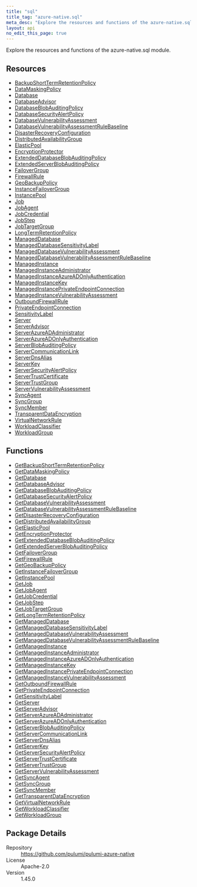 ```yaml
---
title: "sql"
title_tag: "azure-native.sql"
meta_desc: "Explore the resources and functions of the azure-native.sql module."
layout: api
no_edit_this_page: true
---
```


<!-- WARNING: this file was generated by Pulumi Docs Generator. -->
<!-- Do not edit by hand unless you're certain you know what you are doing! -->

Explore the resources and functions of the azure-native.sql module.

<h2 id="resources">Resources</h2>
<ul class="api">
    <li><a href="backupshorttermretentionpolicy" title="BackupShortTermRetentionPolicy"><span class="api-symbol api-symbol--resource"></span>BackupShortTermRetentionPolicy</a></li>
    <li><a href="datamaskingpolicy" title="DataMaskingPolicy"><span class="api-symbol api-symbol--resource"></span>DataMaskingPolicy</a></li>
    <li><a href="database" title="Database"><span class="api-symbol api-symbol--resource"></span>Database</a></li>
    <li><a href="databaseadvisor" title="DatabaseAdvisor"><span class="api-symbol api-symbol--resource"></span>DatabaseAdvisor</a></li>
    <li><a href="databaseblobauditingpolicy" title="DatabaseBlobAuditingPolicy"><span class="api-symbol api-symbol--resource"></span>DatabaseBlobAuditingPolicy</a></li>
    <li><a href="databasesecurityalertpolicy" title="DatabaseSecurityAlertPolicy"><span class="api-symbol api-symbol--resource"></span>DatabaseSecurityAlertPolicy</a></li>
    <li><a href="databasevulnerabilityassessment" title="DatabaseVulnerabilityAssessment"><span class="api-symbol api-symbol--resource"></span>DatabaseVulnerabilityAssessment</a></li>
    <li><a href="databasevulnerabilityassessmentrulebaseline" title="DatabaseVulnerabilityAssessmentRuleBaseline"><span class="api-symbol api-symbol--resource"></span>DatabaseVulnerabilityAssessmentRuleBaseline</a></li>
    <li><a href="disasterrecoveryconfiguration" title="DisasterRecoveryConfiguration"><span class="api-symbol api-symbol--resource"></span>DisasterRecoveryConfiguration</a></li>
    <li><a href="distributedavailabilitygroup" title="DistributedAvailabilityGroup"><span class="api-symbol api-symbol--resource"></span>DistributedAvailabilityGroup</a></li>
    <li><a href="elasticpool" title="ElasticPool"><span class="api-symbol api-symbol--resource"></span>ElasticPool</a></li>
    <li><a href="encryptionprotector" title="EncryptionProtector"><span class="api-symbol api-symbol--resource"></span>EncryptionProtector</a></li>
    <li><a href="extendeddatabaseblobauditingpolicy" title="ExtendedDatabaseBlobAuditingPolicy"><span class="api-symbol api-symbol--resource"></span>ExtendedDatabaseBlobAuditingPolicy</a></li>
    <li><a href="extendedserverblobauditingpolicy" title="ExtendedServerBlobAuditingPolicy"><span class="api-symbol api-symbol--resource"></span>ExtendedServerBlobAuditingPolicy</a></li>
    <li><a href="failovergroup" title="FailoverGroup"><span class="api-symbol api-symbol--resource"></span>FailoverGroup</a></li>
    <li><a href="firewallrule" title="FirewallRule"><span class="api-symbol api-symbol--resource"></span>FirewallRule</a></li>
    <li><a href="geobackuppolicy" title="GeoBackupPolicy"><span class="api-symbol api-symbol--resource"></span>GeoBackupPolicy</a></li>
    <li><a href="instancefailovergroup" title="InstanceFailoverGroup"><span class="api-symbol api-symbol--resource"></span>InstanceFailoverGroup</a></li>
    <li><a href="instancepool" title="InstancePool"><span class="api-symbol api-symbol--resource"></span>InstancePool</a></li>
    <li><a href="job" title="Job"><span class="api-symbol api-symbol--resource"></span>Job</a></li>
    <li><a href="jobagent" title="JobAgent"><span class="api-symbol api-symbol--resource"></span>JobAgent</a></li>
    <li><a href="jobcredential" title="JobCredential"><span class="api-symbol api-symbol--resource"></span>JobCredential</a></li>
    <li><a href="jobstep" title="JobStep"><span class="api-symbol api-symbol--resource"></span>JobStep</a></li>
    <li><a href="jobtargetgroup" title="JobTargetGroup"><span class="api-symbol api-symbol--resource"></span>JobTargetGroup</a></li>
    <li><a href="longtermretentionpolicy" title="LongTermRetentionPolicy"><span class="api-symbol api-symbol--resource"></span>LongTermRetentionPolicy</a></li>
    <li><a href="manageddatabase" title="ManagedDatabase"><span class="api-symbol api-symbol--resource"></span>ManagedDatabase</a></li>
    <li><a href="manageddatabasesensitivitylabel" title="ManagedDatabaseSensitivityLabel"><span class="api-symbol api-symbol--resource"></span>ManagedDatabaseSensitivityLabel</a></li>
    <li><a href="manageddatabasevulnerabilityassessment" title="ManagedDatabaseVulnerabilityAssessment"><span class="api-symbol api-symbol--resource"></span>ManagedDatabaseVulnerabilityAssessment</a></li>
    <li><a href="manageddatabasevulnerabilityassessmentrulebaseline" title="ManagedDatabaseVulnerabilityAssessmentRuleBaseline"><span class="api-symbol api-symbol--resource"></span>ManagedDatabaseVulnerabilityAssessmentRuleBaseline</a></li>
    <li><a href="managedinstance" title="ManagedInstance"><span class="api-symbol api-symbol--resource"></span>ManagedInstance</a></li>
    <li><a href="managedinstanceadministrator" title="ManagedInstanceAdministrator"><span class="api-symbol api-symbol--resource"></span>ManagedInstanceAdministrator</a></li>
    <li><a href="managedinstanceazureadonlyauthentication" title="ManagedInstanceAzureADOnlyAuthentication"><span class="api-symbol api-symbol--resource"></span>ManagedInstanceAzureADOnlyAuthentication</a></li>
    <li><a href="managedinstancekey" title="ManagedInstanceKey"><span class="api-symbol api-symbol--resource"></span>ManagedInstanceKey</a></li>
    <li><a href="managedinstanceprivateendpointconnection" title="ManagedInstancePrivateEndpointConnection"><span class="api-symbol api-symbol--resource"></span>ManagedInstancePrivateEndpointConnection</a></li>
    <li><a href="managedinstancevulnerabilityassessment" title="ManagedInstanceVulnerabilityAssessment"><span class="api-symbol api-symbol--resource"></span>ManagedInstanceVulnerabilityAssessment</a></li>
    <li><a href="outboundfirewallrule" title="OutboundFirewallRule"><span class="api-symbol api-symbol--resource"></span>OutboundFirewallRule</a></li>
    <li><a href="privateendpointconnection" title="PrivateEndpointConnection"><span class="api-symbol api-symbol--resource"></span>PrivateEndpointConnection</a></li>
    <li><a href="sensitivitylabel" title="SensitivityLabel"><span class="api-symbol api-symbol--resource"></span>SensitivityLabel</a></li>
    <li><a href="server" title="Server"><span class="api-symbol api-symbol--resource"></span>Server</a></li>
    <li><a href="serveradvisor" title="ServerAdvisor"><span class="api-symbol api-symbol--resource"></span>ServerAdvisor</a></li>
    <li><a href="serverazureadadministrator" title="ServerAzureADAdministrator"><span class="api-symbol api-symbol--resource"></span>ServerAzureADAdministrator</a></li>
    <li><a href="serverazureadonlyauthentication" title="ServerAzureADOnlyAuthentication"><span class="api-symbol api-symbol--resource"></span>ServerAzureADOnlyAuthentication</a></li>
    <li><a href="serverblobauditingpolicy" title="ServerBlobAuditingPolicy"><span class="api-symbol api-symbol--resource"></span>ServerBlobAuditingPolicy</a></li>
    <li><a href="servercommunicationlink" title="ServerCommunicationLink"><span class="api-symbol api-symbol--resource"></span>ServerCommunicationLink</a></li>
    <li><a href="serverdnsalias" title="ServerDnsAlias"><span class="api-symbol api-symbol--resource"></span>ServerDnsAlias</a></li>
    <li><a href="serverkey" title="ServerKey"><span class="api-symbol api-symbol--resource"></span>ServerKey</a></li>
    <li><a href="serversecurityalertpolicy" title="ServerSecurityAlertPolicy"><span class="api-symbol api-symbol--resource"></span>ServerSecurityAlertPolicy</a></li>
    <li><a href="servertrustcertificate" title="ServerTrustCertificate"><span class="api-symbol api-symbol--resource"></span>ServerTrustCertificate</a></li>
    <li><a href="servertrustgroup" title="ServerTrustGroup"><span class="api-symbol api-symbol--resource"></span>ServerTrustGroup</a></li>
    <li><a href="servervulnerabilityassessment" title="ServerVulnerabilityAssessment"><span class="api-symbol api-symbol--resource"></span>ServerVulnerabilityAssessment</a></li>
    <li><a href="syncagent" title="SyncAgent"><span class="api-symbol api-symbol--resource"></span>SyncAgent</a></li>
    <li><a href="syncgroup" title="SyncGroup"><span class="api-symbol api-symbol--resource"></span>SyncGroup</a></li>
    <li><a href="syncmember" title="SyncMember"><span class="api-symbol api-symbol--resource"></span>SyncMember</a></li>
    <li><a href="transparentdataencryption" title="TransparentDataEncryption"><span class="api-symbol api-symbol--resource"></span>TransparentDataEncryption</a></li>
    <li><a href="virtualnetworkrule" title="VirtualNetworkRule"><span class="api-symbol api-symbol--resource"></span>VirtualNetworkRule</a></li>
    <li><a href="workloadclassifier" title="WorkloadClassifier"><span class="api-symbol api-symbol--resource"></span>WorkloadClassifier</a></li>
    <li><a href="workloadgroup" title="WorkloadGroup"><span class="api-symbol api-symbol--resource"></span>WorkloadGroup</a></li>
</ul>

<h2 id="functions">Functions</h2>
<ul class="api">
    <li><a href="getbackupshorttermretentionpolicy" title="GetBackupShortTermRetentionPolicy"><span class="api-symbol api-symbol--function"></span>GetBackupShortTermRetentionPolicy</a></li>
    <li><a href="getdatamaskingpolicy" title="GetDataMaskingPolicy"><span class="api-symbol api-symbol--function"></span>GetDataMaskingPolicy</a></li>
    <li><a href="getdatabase" title="GetDatabase"><span class="api-symbol api-symbol--function"></span>GetDatabase</a></li>
    <li><a href="getdatabaseadvisor" title="GetDatabaseAdvisor"><span class="api-symbol api-symbol--function"></span>GetDatabaseAdvisor</a></li>
    <li><a href="getdatabaseblobauditingpolicy" title="GetDatabaseBlobAuditingPolicy"><span class="api-symbol api-symbol--function"></span>GetDatabaseBlobAuditingPolicy</a></li>
    <li><a href="getdatabasesecurityalertpolicy" title="GetDatabaseSecurityAlertPolicy"><span class="api-symbol api-symbol--function"></span>GetDatabaseSecurityAlertPolicy</a></li>
    <li><a href="getdatabasevulnerabilityassessment" title="GetDatabaseVulnerabilityAssessment"><span class="api-symbol api-symbol--function"></span>GetDatabaseVulnerabilityAssessment</a></li>
    <li><a href="getdatabasevulnerabilityassessmentrulebaseline" title="GetDatabaseVulnerabilityAssessmentRuleBaseline"><span class="api-symbol api-symbol--function"></span>GetDatabaseVulnerabilityAssessmentRuleBaseline</a></li>
    <li><a href="getdisasterrecoveryconfiguration" title="GetDisasterRecoveryConfiguration"><span class="api-symbol api-symbol--function"></span>GetDisasterRecoveryConfiguration</a></li>
    <li><a href="getdistributedavailabilitygroup" title="GetDistributedAvailabilityGroup"><span class="api-symbol api-symbol--function"></span>GetDistributedAvailabilityGroup</a></li>
    <li><a href="getelasticpool" title="GetElasticPool"><span class="api-symbol api-symbol--function"></span>GetElasticPool</a></li>
    <li><a href="getencryptionprotector" title="GetEncryptionProtector"><span class="api-symbol api-symbol--function"></span>GetEncryptionProtector</a></li>
    <li><a href="getextendeddatabaseblobauditingpolicy" title="GetExtendedDatabaseBlobAuditingPolicy"><span class="api-symbol api-symbol--function"></span>GetExtendedDatabaseBlobAuditingPolicy</a></li>
    <li><a href="getextendedserverblobauditingpolicy" title="GetExtendedServerBlobAuditingPolicy"><span class="api-symbol api-symbol--function"></span>GetExtendedServerBlobAuditingPolicy</a></li>
    <li><a href="getfailovergroup" title="GetFailoverGroup"><span class="api-symbol api-symbol--function"></span>GetFailoverGroup</a></li>
    <li><a href="getfirewallrule" title="GetFirewallRule"><span class="api-symbol api-symbol--function"></span>GetFirewallRule</a></li>
    <li><a href="getgeobackuppolicy" title="GetGeoBackupPolicy"><span class="api-symbol api-symbol--function"></span>GetGeoBackupPolicy</a></li>
    <li><a href="getinstancefailovergroup" title="GetInstanceFailoverGroup"><span class="api-symbol api-symbol--function"></span>GetInstanceFailoverGroup</a></li>
    <li><a href="getinstancepool" title="GetInstancePool"><span class="api-symbol api-symbol--function"></span>GetInstancePool</a></li>
    <li><a href="getjob" title="GetJob"><span class="api-symbol api-symbol--function"></span>GetJob</a></li>
    <li><a href="getjobagent" title="GetJobAgent"><span class="api-symbol api-symbol--function"></span>GetJobAgent</a></li>
    <li><a href="getjobcredential" title="GetJobCredential"><span class="api-symbol api-symbol--function"></span>GetJobCredential</a></li>
    <li><a href="getjobstep" title="GetJobStep"><span class="api-symbol api-symbol--function"></span>GetJobStep</a></li>
    <li><a href="getjobtargetgroup" title="GetJobTargetGroup"><span class="api-symbol api-symbol--function"></span>GetJobTargetGroup</a></li>
    <li><a href="getlongtermretentionpolicy" title="GetLongTermRetentionPolicy"><span class="api-symbol api-symbol--function"></span>GetLongTermRetentionPolicy</a></li>
    <li><a href="getmanageddatabase" title="GetManagedDatabase"><span class="api-symbol api-symbol--function"></span>GetManagedDatabase</a></li>
    <li><a href="getmanageddatabasesensitivitylabel" title="GetManagedDatabaseSensitivityLabel"><span class="api-symbol api-symbol--function"></span>GetManagedDatabaseSensitivityLabel</a></li>
    <li><a href="getmanageddatabasevulnerabilityassessment" title="GetManagedDatabaseVulnerabilityAssessment"><span class="api-symbol api-symbol--function"></span>GetManagedDatabaseVulnerabilityAssessment</a></li>
    <li><a href="getmanageddatabasevulnerabilityassessmentrulebaseline" title="GetManagedDatabaseVulnerabilityAssessmentRuleBaseline"><span class="api-symbol api-symbol--function"></span>GetManagedDatabaseVulnerabilityAssessmentRuleBaseline</a></li>
    <li><a href="getmanagedinstance" title="GetManagedInstance"><span class="api-symbol api-symbol--function"></span>GetManagedInstance</a></li>
    <li><a href="getmanagedinstanceadministrator" title="GetManagedInstanceAdministrator"><span class="api-symbol api-symbol--function"></span>GetManagedInstanceAdministrator</a></li>
    <li><a href="getmanagedinstanceazureadonlyauthentication" title="GetManagedInstanceAzureADOnlyAuthentication"><span class="api-symbol api-symbol--function"></span>GetManagedInstanceAzureADOnlyAuthentication</a></li>
    <li><a href="getmanagedinstancekey" title="GetManagedInstanceKey"><span class="api-symbol api-symbol--function"></span>GetManagedInstanceKey</a></li>
    <li><a href="getmanagedinstanceprivateendpointconnection" title="GetManagedInstancePrivateEndpointConnection"><span class="api-symbol api-symbol--function"></span>GetManagedInstancePrivateEndpointConnection</a></li>
    <li><a href="getmanagedinstancevulnerabilityassessment" title="GetManagedInstanceVulnerabilityAssessment"><span class="api-symbol api-symbol--function"></span>GetManagedInstanceVulnerabilityAssessment</a></li>
    <li><a href="getoutboundfirewallrule" title="GetOutboundFirewallRule"><span class="api-symbol api-symbol--function"></span>GetOutboundFirewallRule</a></li>
    <li><a href="getprivateendpointconnection" title="GetPrivateEndpointConnection"><span class="api-symbol api-symbol--function"></span>GetPrivateEndpointConnection</a></li>
    <li><a href="getsensitivitylabel" title="GetSensitivityLabel"><span class="api-symbol api-symbol--function"></span>GetSensitivityLabel</a></li>
    <li><a href="getserver" title="GetServer"><span class="api-symbol api-symbol--function"></span>GetServer</a></li>
    <li><a href="getserveradvisor" title="GetServerAdvisor"><span class="api-symbol api-symbol--function"></span>GetServerAdvisor</a></li>
    <li><a href="getserverazureadadministrator" title="GetServerAzureADAdministrator"><span class="api-symbol api-symbol--function"></span>GetServerAzureADAdministrator</a></li>
    <li><a href="getserverazureadonlyauthentication" title="GetServerAzureADOnlyAuthentication"><span class="api-symbol api-symbol--function"></span>GetServerAzureADOnlyAuthentication</a></li>
    <li><a href="getserverblobauditingpolicy" title="GetServerBlobAuditingPolicy"><span class="api-symbol api-symbol--function"></span>GetServerBlobAuditingPolicy</a></li>
    <li><a href="getservercommunicationlink" title="GetServerCommunicationLink"><span class="api-symbol api-symbol--function"></span>GetServerCommunicationLink</a></li>
    <li><a href="getserverdnsalias" title="GetServerDnsAlias"><span class="api-symbol api-symbol--function"></span>GetServerDnsAlias</a></li>
    <li><a href="getserverkey" title="GetServerKey"><span class="api-symbol api-symbol--function"></span>GetServerKey</a></li>
    <li><a href="getserversecurityalertpolicy" title="GetServerSecurityAlertPolicy"><span class="api-symbol api-symbol--function"></span>GetServerSecurityAlertPolicy</a></li>
    <li><a href="getservertrustcertificate" title="GetServerTrustCertificate"><span class="api-symbol api-symbol--function"></span>GetServerTrustCertificate</a></li>
    <li><a href="getservertrustgroup" title="GetServerTrustGroup"><span class="api-symbol api-symbol--function"></span>GetServerTrustGroup</a></li>
    <li><a href="getservervulnerabilityassessment" title="GetServerVulnerabilityAssessment"><span class="api-symbol api-symbol--function"></span>GetServerVulnerabilityAssessment</a></li>
    <li><a href="getsyncagent" title="GetSyncAgent"><span class="api-symbol api-symbol--function"></span>GetSyncAgent</a></li>
    <li><a href="getsyncgroup" title="GetSyncGroup"><span class="api-symbol api-symbol--function"></span>GetSyncGroup</a></li>
    <li><a href="getsyncmember" title="GetSyncMember"><span class="api-symbol api-symbol--function"></span>GetSyncMember</a></li>
    <li><a href="gettransparentdataencryption" title="GetTransparentDataEncryption"><span class="api-symbol api-symbol--function"></span>GetTransparentDataEncryption</a></li>
    <li><a href="getvirtualnetworkrule" title="GetVirtualNetworkRule"><span class="api-symbol api-symbol--function"></span>GetVirtualNetworkRule</a></li>
    <li><a href="getworkloadclassifier" title="GetWorkloadClassifier"><span class="api-symbol api-symbol--function"></span>GetWorkloadClassifier</a></li>
    <li><a href="getworkloadgroup" title="GetWorkloadGroup"><span class="api-symbol api-symbol--function"></span>GetWorkloadGroup</a></li>
</ul>

<h2 id="package-details">Package Details</h2>
<dl class="package-details">
	<dt>Repository</dt>
	<dd><a href="https://github.com/pulumi/pulumi-azure-native">https://github.com/pulumi/pulumi-azure-native</a></dd>
	<dt>License</dt>
	<dd>Apache-2.0</dd>
	<dt>Version</dt>
	<dd>1.45.0</dd>
</dl>

